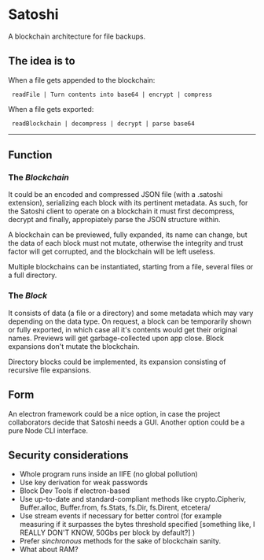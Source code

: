 # **Satoshi**

A blockchain architecture for file backups.


## The idea is to 



When a file gets appended to the blockchain:

     readFile | Turn contents into base64 | encrypt | compress 


When a file gets exported:

     readBlockchain | decompress | decrypt | parse base64


___

## Function

### The _Blockchain_

It could be an encoded and compressed JSON file (with a .satoshi extension), serializing each block with its pertinent metadata. As such, for the Satoshi client to operate on a blockchain it must first decompress, decrypt and finally, appropiately parse the JSON structure within.

A blockchain can be previewed, fully expanded, its name can change, but the data of each block must not mutate, otherwise the integrity and trust factor will get corrupted, and the blockchain will be left useless.

Multiple blockchains can be instantiated, starting from a file, several files or a full directory.


### The _Block_

It consists of data (a file or a directory) and some metadata which may vary depending on the data type. On request, a block can be temporarily shown or fully exported, in which case all it's contents would get their original names. Previews will get garbage-collected upon app close. Block expansions don't mutate the blockchain.

Directory blocks could be implemented, its expansion consisting of recursive file expansions.


## Form

An electron framework could be a nice option, in case the project collaborators decide that Satoshi needs a GUI. Another option could be a pure Node CLI interface.

## Security considerations

* Whole program runs inside an IIFE (no global pollution)
* Use key derivation for weak passwords
* Block Dev Tools if electron-based
* Use up-to-date and standard-compliant methods like crypto.Cipheriv, Buffer.alloc, Buffer.from, fs.Stats, fs.Dir, fs.Dirent, etcetera/
* Use stream events if necessary for better control (for example measuring if it surpasses the bytes threshold specified [something like, I REALLY DON'T KNOW, 50Gbs per block by default?] )
* Prefer _sinchronous_ methods for the sake of blockchain sanity.
* What about RAM?

